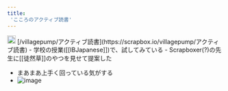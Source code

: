 ```yaml
---
title:
 'こころのアクティブ読書'
---
```


<img src='https://scrapbox.io/api/pages/blu3mo-public/public/icon' alt='public.icon' height="19.5"/>
[/villagepump/アクティブ読書](https://scrapbox.io/villagepump/アクティブ読書)
- 学校の授業([[IBJapanese]])で、試してみている
- Scrapboxer(?)の先生に[[徒然草]]のやつを見せて提案した

- まあまあ上手く回っている気がする
- ![image](https://gyazo.com/78adcf717c728ce1b1a94f2454f04fed/thumb/1000)

